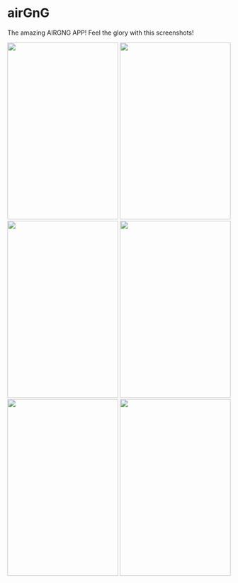# airGnG

The amazing AIRGNG APP!
Feel the glory with this screenshots!

<img src="https://user-images.githubusercontent.com/74189237/172766731-65278d37-7df0-42b9-89be-01b715e87dfa.jpeg" width="250" height="400">
<img src="https://user-images.githubusercontent.com/74189237/172766739-9ee4bb21-e081-4366-a34b-2281c6c2f879.jpeg" width="250" height="400">
<img src="https://user-images.githubusercontent.com/74189237/172766747-e952f599-8c27-4236-9407-c697707d4fce.jpeg" width="250" height="400">
<img src="https://user-images.githubusercontent.com/74189237/172766752-b540cceb-6ca7-49dd-bf51-6c29450df975.jpeg" width="250" height="400">
<img src="https://user-images.githubusercontent.com/74189237/172766756-2aa13285-91fc-4fe3-a23c-6051bd1f47f8.jpeg" width="250" height="400">
<img src="https://user-images.githubusercontent.com/74189237/172766759-96963b62-2374-4c7b-bdd7-151579f75a38.jpeg" width="250" height="400">
